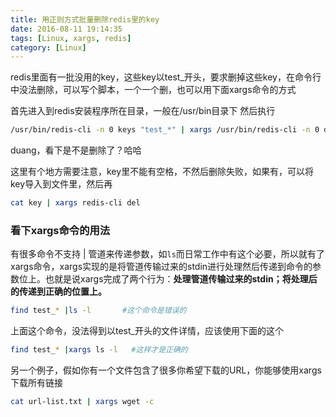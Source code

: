 ```yaml
---
title: 用正则方式批量删除redis里的key
date: 2016-08-11 19:14:35
tags: [Linux, xargs, redis]
category: [Linux]
---
```


redis里面有一批没用的key，这些key以test_开头，要求删掉这些key，在命令行中没法删除，可以写个脚本，一个一个删，也可以用下面xargs命令的方式
<!--more-->

首先进入到redis安装程序所在目录，一般在/usr/bin目录下
然后执行
```bash
/usr/bin/redis-cli -n 0 keys "test_*" | xargs /usr/bin/redis-cli -n 0 del
```
duang，看下是不是删除了？哈哈

这里有个地方需要注意，key里不能有空格，不然后删除失败，如果有，可以将key导入到文件里，然后再
```bash
cat key | xargs redis-cli del
```


### 看下xargs命令的用法

有很多命令不支持 | 管道来传递参数，如`ls`而日常工作中有这个必要，所以就有了xargs命令，xargs实现的是将管道传输过来的stdin进行处理然后传递到命令的参数位上。也就是说xargs完成了两个行为：**处理管道传输过来的stdin；将处理后的传递到正确的位置上。**
```bash
find test_* |ls -l       #这个命令是错误的
```
上面这个命令，没法得到以test_开头的文件详情，应该使用下面的这个
```bash
find test_* |xargs ls -l   #这样才是正确的
```

另一个例子，假如你有一个文件包含了很多你希望下载的URL，你能够使用xargs下载所有链接
```bash
cat url-list.txt | xargs wget -c
```

